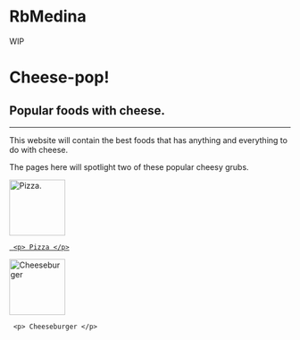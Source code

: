 # RbMedina
<DOCTYPE html>
<html>
WIP
<head>
  <meta charset="utf-8">
  <meta name="viewport" content="width=device-width">
  <link href="style.css" rel="stylesheet" type="text/css" />
</head>

<body>
  <h1> Cheese-pop! </h1> 
  <h2>Popular foods with cheese.</h2>

  <hr>

  <p>This website will contain the best foods that has anything and everything to do with cheese.</p>
   <p>The pages here will spotlight two of these popular cheesy grubs.</p>

   <a href="pizza.html"> <img src="https://www.foodandwine.com/thmb/55l3UsOhMk7-E0_9sJXZ62BOisE=/900x0/filters:no_upscale():max_bytes(150000):strip_icc():gifv():format(webp)/classic-cheese-pizza-FT-RECIPE0422-31a2c938fc2546c9a07b7011658cfd05.jpg" height="100 px" width="100 px" title="Pizza.">
 
     <p> Pizza </p>

  <a href="cheeseburger.html">  <img src="https://media.30seconds.com/tip/lg/The-Cheese-Sauce-on-This-Hamburger-Is-to-Die-For-20360-d7dbf1243a-1614716077.jpg" height="100 px" width="100 px" title="Cheeseburger"> </a>

     <p> Cheeseburger </p>




  


    
  
</body>

</html>
